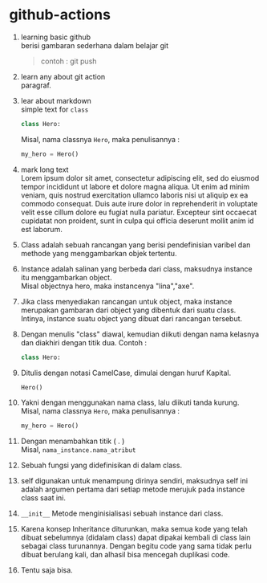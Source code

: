 # github-actions

1. learning basic github\
   berisi gambaran sederhana dalam belajar git
   > contoh : git push

2. learn any about git action\
   paragraf.

3. lear about markdown\
   simple text for `class`
   ```python
   class Hero:
   ```
   Misal, nama classnya `Hero`, maka penulisannya : 
   ```python
   my_hero = Hero()
   ```
4. mark long text\
   Lorem ipsum dolor sit amet, consectetur adipiscing elit, sed do eiusmod tempor incididunt ut labore et dolore magna aliqua. Ut enim ad minim veniam, quis nostrud exercitation ullamco laboris nisi ut aliquip ex ea commodo consequat. Duis aute irure dolor in reprehenderit in voluptate velit esse cillum dolore eu fugiat nulla pariatur. Excepteur sint occaecat cupidatat non proident, sunt in culpa qui officia deserunt mollit anim id est laborum.

1. Class adalah sebuah rancangan yang berisi pendefinisian varibel dan methode yang menggambarkan objek tertentu.

2. Instance adalah salinan yang berbeda dari class, maksudnya instance itu menggambarkan object.\
   Misal objectnya hero, maka instancenya "lina","axe".

3. Jika class menyediakan rancangan untuk object, maka instance merupakan gambaran dari object yang dibentuk dari suatu class.\
   Intinya, instance suatu object yang dibuat dari rancangan tersebut.

4. Dengan menulis "class" diawal, kemudian diikuti dengan nama kelasnya dan diakhiri dengan titik dua.
   Contoh : 
   ```python
   class Hero:
   ```

5. Ditulis dengan notasi CamelCase, dimulai dengan huruf Kapital.
   ```python
   Hero()
   ```

6. Yakni dengan menggunakan nama class, lalu diikuti tanda kurung.\
   Misal, nama classnya `Hero`, maka penulisannya : 
   ```python
   my_hero = Hero()
   ```

7. Dengan menambahkan titik ( . )\
   Misal, `nama_instance.nama_atribut`

8. Sebuah fungsi yang didefinisikan di dalam class.

9. self digunakan untuk menampung dirinya sendiri, maksudnya self ini adalah argumen pertama dari setiap metode merujuk pada instance class saat ini.

10. `__init__` Metode menginisialisasi sebuah instance dari class.

11. Karena konsep Inheritance diturunkan, maka semua kode yang telah dibuat sebelumnya (didalam class) dapat dipakai kembali di class lain sebagai class turunannya. Dengan begitu code yang sama tidak perlu dibuat berulang kali, dan alhasil bisa mencegah duplikasi code.

12. Tentu saja bisa.
